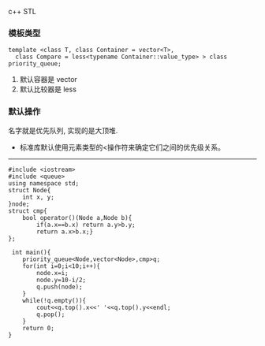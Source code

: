 c++ STL
### 模板类型

```
template <class T, class Container = vector<T>,
  class Compare = less<typename Container::value_type> > class priority_queue;
```

1. 默认容器是 vector<T>
2. 默认比较器是 less<T>

### 默认操作
名字就是优先队列, 实现的是大顶堆.

- 标准库默认使用元素类型的<操作符来确定它们之间的优先级关系。



----

```
#include <iostream>  
#include <queue>  
using namespace std;  
struct Node{  
    int x, y;  
}node;  
struct cmp{  
    bool operator()(Node a,Node b){  
        if(a.x==b.x) return a.y>b.y;  
        return a.x>b.x;}  
};  
  
 int main(){  
    priority_queue<Node,vector<Node>,cmp>q;  
    for(int i=0;i<10;i++){  
        node.x=i;  
        node.y=10-i/2;  
        q.push(node);     
    }     
    while(!q.empty()){  
        cout<<q.top().x<<' '<<q.top().y<<endl;  
        q.pop();  
    }  
    return 0;  
}  
```
